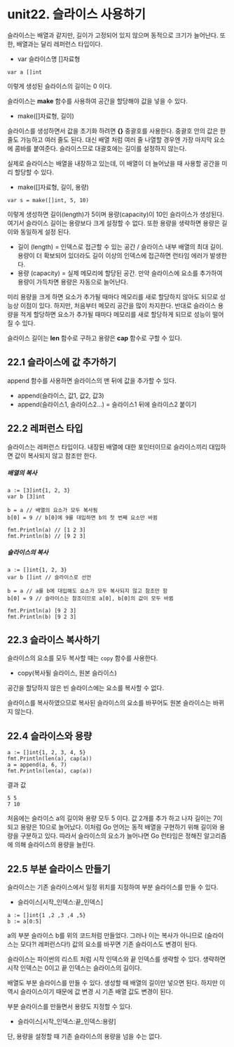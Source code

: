 
unit22. 슬라이스 사용하기
==
  
  
슬라이스는 배열과 같지만, 길이가 고정되어 있지 않으며 동적으로 크기가 늘어난다. 또한, 배열과는 달리 레퍼런스 타입이다.
  
+ var 슬라이스명 []자료형
  
<pre><code>var a []int
</code></pre>
  
이렇게 생성된 슬라이스의 길이는 0 이다.
  
슬라이스는 __make__ 함수를 사용하여 공간을 할당해야 값을 넣을 수 있다.
  
+ make([]자료형, 길이)
  
슬라이스를 생성하면서 값을 초기화 하려면 __{}__ 중괄호를 사용한다. 중괄호 안의 값은 한 줄도 가능하고 여러 줄도 된다. 대신 배열 처럼 여러 줄 나열할 경우엔 
가장 마지막 요소에 콤바를 붙여준다. 
슬라이스므로 대괄호에는 길이를 설정하지 않는다.
  
실제로 슬라이스는 배열을 내장하고 있는데, 이 배열이 더 늘어났을 때 사용할 공간을 미리 할당할 수 있다.
  
+ make([]자료형, 길이, 용량)
  
<pre><code>var s = make([]int, 5, 10)
</code></pre>
  
이렇게 생성하면 길이(length)가 5이며 용량(capacity)이 10인 슬라이스가 생성된다. 여기서 슬라이스 길이는 용량보다 크게 설정할 수 없다. 
또한 용량을 생략하면 용량은 길이와 동일하게 설정 된다.
  
+ 길이 (length)
    = 인덱스로 접근할 수 있는 공간 / 슬라이스 내부 배열의 최대 길이. 용량이 더 확보되어 있더라도 길이 이상의 인덱스에 접근하면 런타임 에러가 발생한다.
+ 용량 (capacity)
    = 실제 메모리에 할당된 공간. 만약 슬라이스에 요소를 추가하여 용량이 가득차면 용량은 자동으로 늘어난다.

미리 용량을 크게 하면 요소가 추가될 때마다 메모리를 새로 할당하지 않아도 되므로 성능상 이점이 있다. 하지만, 처음부터 메모리 공간을 많이 차지한다. 반대로
 슬라이스 용량을 적게 할당하면 요소가 추가될 때마다 메모리를 새로 할당하게 되므로 성능이 떨어질 수 있다.
  
슬라이스 길이는 __len__ 함수로 구하고 용량은 __cap__ 함수로 구할 수 있다.
  
22.1 슬라이스에 값 추가하기
--
append 함수를 사용하면 슬라이스의 맨 뒤에 값을 추가할 수 있다.
  
+ append(슬라이스, 값1, 값2, 값3)
+ append(슬라이스1, 슬라이스2...)
    = 슬라이스1 뒤에 슬라이스2 붙이기
  
22.2 레퍼런스 타입
--
슬라이스는 레퍼런스 타입이다. 내장된 배열에 대한 포인터이므로 슬라이스끼리 대입하면 값이 복사되지 않고 참조만 한다.
  
##### 배열의 복사
<pre><code>a := [3]int{1, 2, 3}
var b [3]int

b = a // 배열의 요소가 모두 복사됨
b[0] = 9 // b[0]에 9를 대입하면 b의 첫 번째 요소만 바뀜

fmt.Println(a) // [1 2 3]
fmt.Println(b) // [9 2 3]
</code></pre>
  
##### 슬라이스의 복사
<pre><code>a := []int{1, 2, 3}
var b []int // 슬라이스로 선언

b = a // a를 b에 대입해도 요소가 모두 복사되지 않고 참조만 함
b[0] = 9 // 슬라이스는 참조이므로 a[0], b[0]의 값이 모두 바뀜

fmt.Println(a) [9 2 3]
fmt.Println(b) [9 2 3]
</code></pre>
  
22.3 슬라이스 복사하기
--
슬라이스의 요소를 모두 복사할 때는 <code>copy</code> 함수를 사용한다.
  
+ copy(복사될 슬라이스, 원본 슬라이스)
  
공간을 할당하지 않은 빈 슬라이스에는 요소를 복사할 수 없다.
  
슬라이스를 복사하였으므로 복사된 슬라이스의 요소를 바꾸어도 원본 슬라이스는 바뀌지 않는다.
  
22.4 슬라이스와 용량
--
<pre><code>a := []int{1, 2, 3, 4, 5}
fmt.Println(len(a), cap(a))
a = append(a, 6, 7)
fmt.Println(len(a), cap(a))
</code></pre>
  
결과 값
<pre><code>5 5
7 10
</code></pre>
  
처음에는 슬라이스 a의 길이와 용량 모두 5 이다. 값 2개를 추가 하고 나자 길이는 7이 되고 용량은 10으로 늘어났다. 
이처럼 Go 언어는 동적 배열을 구현하기 위해 길이와 용량을 구분하고 있다. 
따라서 슬라이스의 요소가 늘어나면 Go 런타임은 정해진 알고리즘에 의해 슬라이스의 용량을 늘린다.
  
22.5 부분 슬라이스 만들기
--
슬라이스는 기존 슬라이스에서 일정 위치를 지정하여 부분 슬라이스를 만들 수 있다.
  
+ 슬라이스[시작_인덱스:끝_인덱스]
  
<pre><code>a := []int{1 ,2 ,3 ,4 ,5}
b := a[0:5]
</code></pre>
  
a의 부분 슬라이스 b를 위의 코드처럼 만들었다. 그러나 이는 복사가 아니므로 (슬라이스는 모다?! 레퍼런스다!) 값의 요소를 바꾸면 기존 슬라이스도 변경이 된다.
  
슬라이스는 파이썬의 리스트 처럼 시작 인덱스와 끝 인덱스를 생략할 수 있다. 생략하면 시작 인덱스는 0이고 끝 인덱스는 슬라이스의 길이다.
  
배열도 부분 슬라이스를 만들 수 있다. 생성할 때 배열의 길이만 넣으면 된다. 하지만 이 역시 슬라이스이기 때문에 값 변경 시 기존 배열 값도 변경이 된다.
  
부분 슬라이스를 만들면서 용량도 지정할 수 있다.
  
+ 슬라이스[시작_인덱스:끝_인덱스:용량]
  
단, 용량을 설정할 때 기존 슬라이스의 용량을 넘을 수는 없다.
